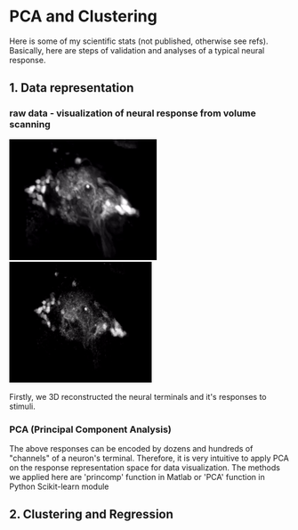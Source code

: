 # PCA and Clustering
Here is some of my scientific stats (not published, otherwise see refs). Basically, here are steps of validation and analyses of a typical neural response.

## 1. Data representation
###  raw data - visualization of neural response from volume scanning
![](https://github.com/nan0445/Stats-Projects/blob/master/pic/PN_AL_volume_scanning.gif) ![](https://github.com/nan0445/Stats-Projects/blob/master/pic/PN_response.gif)

Firstly, we 3D reconstructed the neural terminals and it's responses to stimuli.

### PCA (Principal Component Analysis)
The above responses can be encoded by dozens and hundreds of "channels" of a neuron's terminal. Therefore, it is very intuitive to apply PCA on the response representation space for data visualization. The methods we applied here are 'princomp' function in Matlab or 'PCA' function in Python Scikit-learn module


## 2. Clustering and Regression

